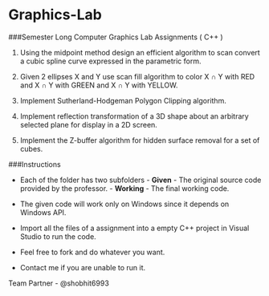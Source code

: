 Graphics-Lab
============

###Semester Long Computer Graphics Lab Assignments ( C++ )

1.  Using the midpoint method design an efficient algorithm to scan convert a cubic spline curve expressed in the parametric form.

2. Given 2 ellipses X and Y use scan fill algorithm to color X ∩ Y with RED and X ∩ Y with GREEN and X ∩ Y with YELLOW.

3. Implement Sutherland-Hodgeman Polygon Clipping algorithm.

4. Implement reflection transformation of a 3D shape about an arbitrary selected plane for display in a 2D screen.

5. Implement the Z-buffer algorithm for hidden surface removal for a set of cubes.

###Instructions
- Each of the folder has two subfolders 
      - **Given** -   The original source code provided by the professor.
      -  **Working** - The final working code.


- The given code will work only on Windows since it depends on Windows API.

- Import all the files of a assignment into a empty C++ project in Visual Studio to run the code.

- Feel free to fork and do whatever you want.

- Contact me if you are unable to run it.

Team Partner - @shobhit6993

